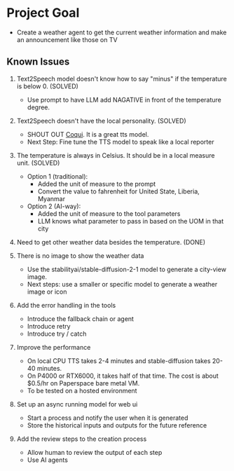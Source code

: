 # Project Goal

* Create a weather agent to get the current weather information and make an announcement like those on TV

## Known Issues

1. Text2Speech model doesn't know how to say "minus" if the temperature is below 0. (SOLVED)
    * Use prompt to have LLM add NAGATIVE in front of the temperature degree. 

2. Text2Speech doesn't have the local personality. (SOLVED)
    * SHOUT OUT [Coqui](https://github.com/coqui-ai/TTS). It is a great tts model. 
    * Next Step: Fine tune the TTS model to speak like a local reporter 

3. The temperature is always in Celsius. It should be in a local measure unit. (SOLVED)
    * Option 1 (traditional):  
        - Added the unit of measure to the prompt
        - Convert the value to fahrenheit for United State, Liberia, Myanmar
    * Option 2 (AI-way):  
        - Added the unit of measure to the tool parameters
        - LLM knows what parameter to pass in based on the UOM in that city 

4. Need to get other weather data besides the temperature. (DONE)

5. There is no image to show the weather data
    * Use the stabilityai/stable-diffusion-2-1 model to generate a city-view image. 
    * Next steps: use a smaller or specific model to generate a weather image or icon 

6. Add the error handling in the tools
    * Introduce the fallback chain or agent
    * Introduce retry 
    * Introduce try / catch 

7. Improve the performance 
    * On local CPU TTS takes 2-4 minutes and stable-diffusion takes 20-40 minutes. 
    * On P4000 or RTX6000, it takes half of that time. The cost is about $0.5/hr on Paperspace bare metal VM. 
    * To be tested on a hosted environment

8. Set up an async running model for web ui 
    * Start a process and notify the user when it is generated 
    * Store the historical inputs and outputs for the future reference

9. Add the review steps to the creation process
    * Allow human to review the output of each step 
    * Use AI agents